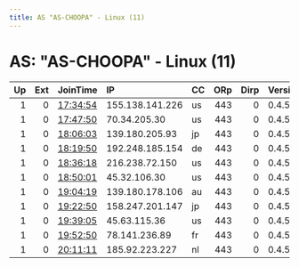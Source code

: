 ```yaml
---
title: AS "AS-CHOOPA" - Linux (11)
---
```


# AS: "AS-CHOOPA" - Linux (11)

|   Up |   Ext | JoinTime                                                                                              | IP              | CC   |   ORp |   Dirp | Version   | Contact   | Nickname   |   eFamMembers |
|-----:|------:|:------------------------------------------------------------------------------------------------------|:----------------|:-----|------:|-------:|:----------|:----------|:-----------|--------------:|
|    1 |     0 | [17:34:54](https://nusenu.github.io/OrNetStats/w/relay/85D7216ED8A6FBC5DA2779A4324608973294073B.html) | 155.138.141.226 | us   |   443 |      0 | 0.4.5.10  | None      | Unnamed    |             1 |
|    1 |     0 | [17:47:50](https://nusenu.github.io/OrNetStats/w/relay/119FAC842B65326179EAC1E5BAD3B8968C2071CB.html) | 70.34.205.30    | us   |   443 |      0 | 0.4.5.10  | None      | Unnamed    |             1 |
|    1 |     0 | [18:06:03](https://nusenu.github.io/OrNetStats/w/relay/BCE890FFFFB78C12AFECCDA07A764F9A83069128.html) | 139.180.205.93  | jp   |   443 |      0 | 0.4.5.10  | None      | Unnamed    |             1 |
|    1 |     0 | [18:19:50](https://nusenu.github.io/OrNetStats/w/relay/83DC9537C49FB0125F516B3D3A98DCE662DA09E0.html) | 192.248.185.154 | de   |   443 |      0 | 0.4.5.10  | None      | Unnamed    |             1 |
|    1 |     0 | [18:36:18](https://nusenu.github.io/OrNetStats/w/relay/2D0CDF0783746D13C0F69AB05633D551E90E3672.html) | 216.238.72.150  | us   |   443 |      0 | 0.4.5.10  | None      | Unnamed    |             1 |
|    1 |     0 | [18:50:01](https://nusenu.github.io/OrNetStats/w/relay/900BBED4EE52A877AB03EA0AD39066C814E21209.html) | 45.32.106.30    | us   |   443 |      0 | 0.4.5.10  | None      | Unnamed    |             1 |
|    1 |     0 | [19:04:19](https://nusenu.github.io/OrNetStats/w/relay/5F8F876E4A2BB425C32124A5CE6FCBD09E19EC05.html) | 139.180.178.106 | au   |   443 |      0 | 0.4.5.10  | None      | Unnamed    |             1 |
|    1 |     0 | [19:22:50](https://nusenu.github.io/OrNetStats/w/relay/3B36050D1370559EDDFAF634057FA5C4BB105D66.html) | 158.247.201.147 | jp   |   443 |      0 | 0.4.5.10  | None      | Unnamed    |             1 |
|    1 |     0 | [19:39:05](https://nusenu.github.io/OrNetStats/w/relay/D3A6355179F5FD8054B4B0347F467DBE49EEDCB9.html) | 45.63.115.36    | us   |   443 |      0 | 0.4.5.10  | None      | Unnamed    |             1 |
|    1 |     0 | [19:52:50](https://nusenu.github.io/OrNetStats/w/relay/666C4F677AED1AE4E007BBDA8E9D0F5A7C75B0FB.html) | 78.141.236.89   | fr   |   443 |      0 | 0.4.5.10  | None      | Unnamed    |             1 |
|    1 |     0 | [20:11:11](https://nusenu.github.io/OrNetStats/w/relay/7A6747DD81D127FA3C40BCAB1898687CDA66E9E7.html) | 185.92.223.227  | nl   |   443 |      0 | 0.4.5.10  | None      | Unnamed    |             1 |
